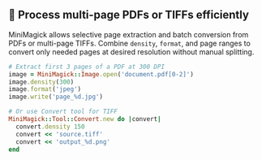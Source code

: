 ## 📄 Process multi-page PDFs or TIFFs efficiently

MiniMagick allows selective page extraction and batch conversion from PDFs or multi-page TIFFs. Combine `density`, `format`, and page ranges to convert only needed pages at desired resolution without manual splitting.

```ruby
# Extract first 3 pages of a PDF at 300 DPI
image = MiniMagick::Image.open('document.pdf[0-2]')
image.density(300)
image.format('jpeg')
image.write('page_%d.jpg')

# Or use Convert tool for TIFF
MiniMagick::Tool::Convert.new do |convert|
  convert.density 150
  convert << 'source.tiff'
  convert << 'output_%d.png'
end
```
